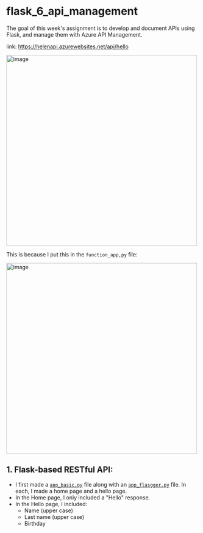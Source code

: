 # flask_6_api_management
The goal of this week's assignment is to develop and document APIs using Flask, and manage them with Azure API Management.


link: https://helenapi.azurewebsites.net/api/hello

<img width="500" alt="image" src="https://github.com/Helzheng123/flask_6_api_management/assets/123939070/8cfa7e0b-5e74-4c60-8bc9-a599ee5ac535">

This is because I put this in the ```function_app,py``` file:

<img width="500" alt="image" src="https://github.com/Helzheng123/flask_6_api_management/assets/123939070/06a29291-4753-490a-8db3-86114da4d45b">

## 1. Flask-based RESTful API:
 - I first made a [```app_basic.py```](https://github.com/Helzheng123/flask_6_api_management/blob/main/app_basic.py) file along with an [```app_flasgger.py```](https://github.com/Helzheng123/flask_6_api_management/blob/main/app_flasgger.py) file. In each, I made a home page and a hello page.
 - In the Home page, I only included a "Hello" response.
 - In the Hello page, I included:
    - Name (upper case)
    - Last name (upper case)
    - Birthday

